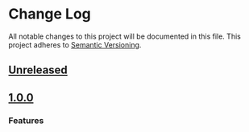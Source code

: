 # Change Log
All notable changes to this project will be documented in this file.
This project adheres to [Semantic Versioning](http://semver.org/).

## [Unreleased]

## [1.0.0]
### Features

[Unreleased]: https://github.com/olivierlacan/keep-a-changelog/compare/v1.0.0...HEAD
[1.0.0]: https://github.com/johnbellone/rc-cookbook/compare/v1.0.0...HEAD
